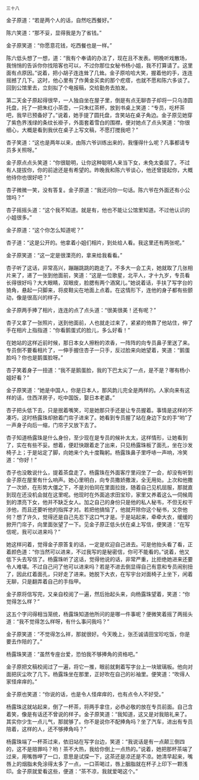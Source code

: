     三十八 

   金子原道：“若是两个人的话，自然吃西餐好。”

   陈六笑道：“那不妥，显得我是为了省钱。”

   金子原笑道：“你愿意花钱，吃西餐也是一样。”

   陈六低头想了一想，道：“我有个奉请的办法了，现在且不发表。明晚听戏散场，我悄悄的告诉你你找陪客也可以，不过你那位女秘书杨小姐，我不打算请了。这里面有点原因。”说着，把小胡子连连耸了几耸。金子原哈哈大笑，握着他的手，连连摇撼了几下。这时，他心里有了作黄金买卖的那个疙瘩，也就不愿和陈六多谈了。回到公馆里去，立刻拟了个电报稿，交给勤务去拍发。

   第二天金子原起得很早，一人独自坐在屋子里，倒是有点无聊杏子却将一只乌漆圆托盘，托了一把朱红小茶壶，一只朱红茶杯，放到书桌上笑道：“专员，吃杯茶吧，我早已预备好了。”说着，她手提了圆托盘，含笑站在桌子角边。金子原见她穿了紫色界浅绿的条纹长褂子，外面套着雪白的围襟，便对她点了点头笑道：“你很细心，大概是看到我伏在桌子上写文稿，不愿打搅我吧？”

   杏子笑道：“这也是两年以来，由陈六爷训练出来的，我懂得什么呢？凡事都请专员多关照呀。”

   金子原点点头笑道：“你很聪明，让你这种聪明人来当下女，未免太委屈了。不过有人提拔你，你的前途还是有希望的。昨晚我和陈六爷谈心，他还曾提起你，大概他待你也很好吧？”

   杏子微微一笑，没有答复。金子原道：“我还问你一句话。陈六爷在外面还有小公馆吗？”

   杏子摇摇头道：“这个我不知道。就是有，他也不能让公馆里知道。不过他认识的小姐很多。”

   金子原道：“这个你怎么知道呢？”

   杏子道：“这是公开的。他拿着小姐们相片，到处给人看。我这里还有两张呢。”

   金子原笑道：“这一定是很溧亮的，拿来给我看看。”

   杏子听了这话，非常高兴，蹦蹦跳跳的跑走了。不多大一会工夫，她就取了几张相片来了，递了一张到他面前，笑道：“这是一位歌星，北平人，才十九岁，专员看长得很好吗？大大眼睛，双眼皮，脸腮有两个酒窝儿。”她说着话，手扶了写字台的猗角，悬起一只脚来，将皮鞋尖在地面上点着。在这情形下，连他的身子都有些颤动，像是很高兴的样子。

   金子原两手捧了相片，连连的点了点头道：“很美很美！还有呢？”

   杏子又拿了一张照片，送到他面前，人也就走过来了，紧紧的倚靠了他站住，伸了手在相片上指指道：“你看鹅蛋式的脸儿，多么好看！”

   在她站的这样近前时候，那日本女人擦粉的浓香，一阵阵的向专员鼻子里送了来。专员倒不要看相片了，一伸手握住杏子一只手，反过脸来向她望着，笑道：“鹅蛋脸吗？你也是鹅蛋脸呀。”

   杏子笑着身子一扭道：“我不是鹅蛋脸，我的下巴太尖了一点，是不是？哪有杨小姐好看？”

   金子原笑道：“她是中国人，你是日本人，那风韵儿完全是两样的。人家向来有这样的话，住西洋房子，吃中国饭，娶日本老婆。”

   杏子把头低下去，只是抿着嘴笑，可是她那只手还是让专员握着。事情是这样的不凑巧，这时杨露珠却掀着门帘子进来了。她看到专员握了站在身边下女的手“哟”了一声身子向后一缩，门帘子又放下去了。

   杏子知道杨露珠是什么身份，至少现在是专员的候补太太，这样情形，让她看到了，实在有些不妥。想着，便赶快跟着走了出来，只见杨露珠板了面孔，坐在沙发椅子上；于是站定了脚，向她来个丸十度鞠躬。杨露珠鼻子里呼哧一声响，冷笑道：“你好！”

   杏子也没敢说什么，提着茶盘走了。杨露珠在外面客庁里闷坐了一会，却没有听到金子原在屋里有什么响声。她心里明白，向专员撒娇撒泼，全无用处。上次和他撒了一次娇，在形势大僵之下，不是刘伯同在里面拉拢，随着自己见机屈服，那就直到现在还没机会就在这里呢。他现时在外面追求田宝珍，家里又养着这么一伺候周到的漂亮下女，他并不缺乏女人。加之自己的身份只是他的私人秘韦，不但无权干涉他，而且还要听他的指挥才对。若把他搞恼了，他就开除你这个秘书，又奈他何？想了许久，觉得还是自己先忍下这口气才是。于是站起来，牵牵大衣，缓缓的掀开门帘子，向里面张望了一下。见金子原正低头伏在桌上写信，便笑道：“在写信呢，我可以进来吗？”

   她这样问着，觉得金子原答复的话，一定是欢迎自己进去。可是他抬头看了看，正着颜色道：“你当然可以进来，不过我写的是秘密信，你可不能看的。”说着，他又低下头去写信了。杨露珠听了这话，觉得他说的话，非常严重，比拒绝她进来还要令人难堪。不过自己问了他可以进来吗？若是不进去倒显得自己有意和专员闹别扭了，因此红着面孔，只好走了进来。她脱下大衣，在写宇台对面椅子上坐下，闲着无聊，只是翻弄着自己的手指甲。

   金子原将信写完，又亲自校阅了一遍，然后抬起头来，向杨露珠望着，笑道：“你觉得怎么样？”

   这五个字问得相当笼统，杨露珠知道他所问的是哪一件事呢？便微笑着摇了两摇头道：“我不觉得怎么样呀，有什么事问我吗？”

   金子原笑道：“不觉得怎么祥，那就很好。今天晚上，张丕诚请田宝珍吃饭，你是要去作陪的了。”

   杨露珠笑道：“虽然专座台爱，恐怕我不够捧角的资格吧。”

   金子原把文稿校阅过了一遍，将它一推，眼前就剩着写字台上一块玻璃板。他向对面把灰尘吹了几下。杨露珠坐在那里，正好吹在自己的衫袖里。便笑道：“吹得人家怪痒痒的。”

   金子原也笑道：“你说的话，也是令人怪痒痒的，也有点令人不好受。”

   杨露珠这就站起来，倒了一杯茶，将两手拿住，必恭必敬的放在专员前面。自己含着笑，像是有话还不曾说的样子。金子原笑道：“我知道，这又是对我赔礼来了。其实你少生一点儿气，那就够了。你不是说你不配捧角吗？坐了汽车，进出有专员陪着，这样的人，还不够捧角吗？”

   杨露珠端了一杯茶过来，依旧站在写字台边，笑道：“我说话是有一点颠三倒四的，这不是赔罪吗？哟！茶不大热，我给你倒上一点热的。”说着，她把那杯茶端了过来，用嘴唇呷了一口，意思是试探一下，这茶还是凉还是不凉。她清早起来，嘴唇上的烟脂未免涂得太多了一点，一口茶喝过，唇上胭脂就在杯子上印下一颗浅印。金子原就爱看这些，便道：“茶不凉，我就爱喝这个。”

